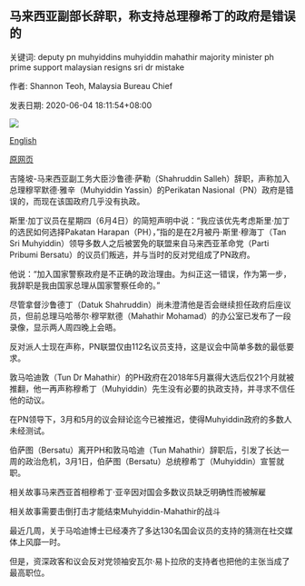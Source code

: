## 马来西亚副部长辞职，称支持总理穆希丁的政府是错误的

关键词: deputy pn muhyiddins muhyiddin mahathir majority minister ph prime support malaysian resigns sri dr mistake

作者: Shannon Teoh, Malaysia Bureau Chief

发表日期: 2020-06-04 18:11:54+08:00

![](https://www.straitstimes.com/sites/default/files/styles/x_large/public/articles/2020/06/04/yq-shahruddinmd-04062020.jpg?itok=SNbQAx-S)

[English](Malaysian%20deputy%20minister%20resigns%2C%20says%20it%20is%20mistake%20to%20back%20PM%20Muhyiddin%27s%20government.md)

[原网页](https://www.straitstimes.com/asia/se-asia/malaysian-deputy-minister-resigns-says-mistake-to-back-pm-muhyiddins-government)

吉隆坡-马来西亚副工务大臣沙鲁德·萨勒（Shahruddin Salleh）辞职，声称加入总理穆罕默德·雅辛（Muhyiddin Yassin）的Perikatan Nasional（PN）政府是错误的，而现在该国政府几乎没有执政。

斯里·加丁议员在星期四（6月4日）的简短声明中说：“我应该优先考虑斯里·加丁的选民如何选择Pakatan Harapan（PH），”指的是在2月被丹·斯里·穆海丁（Tan Sri Muhyiddin）领导多数人之后被罢免的联盟来自马来西亚革命党（Parti Pribumi Bersatu）的议员们叛逃，并与当时的反对党组成了PN政府。

他说：“加入国家警察政府是不正确的政治理由。为纠正这一错误，作为第一步，我辞职是我由国家总理从国家警察任命的。”

尽管拿督沙鲁德丁（Datuk Shahruddin）尚未澄清他是否会继续担任政府后座议员，但前总理马哈蒂尔·穆罕默德（Mahathir Mohamad）的办公室已发布了一段录像，显示两人周四晚上会晤。

反对派人士现在声称，PN联盟仅由112名议员支持，这是议会中简单多数的最低要求。

敦马哈迪敦（Tun Dr Mahathir）的PH政府在2018年5月赢得大选后仅21个月就被推翻，他一再声称穆希丁（Muhyiddin）先生没有必要的执政支持，并寻求不信任他的动议。

在PN领导下，3月和5月的议会辩论迄今已被推迟，使得Muhyiddin政府的多数人未经测试。

伯萨图（Bersatu）离开PH和敦马哈迪（Tun Mahathir）辞职后，引发了长达一周的政治危机，3月1日，伯萨图（Bersatu）总统穆希丁（Muhyiddin）宣誓就职。

相关故事马来西亚首相穆希丁·亚辛因对国会多数议员缺乏明确性而被解雇

相关故事需要击倒打击才能结束Muhyiddin-Mahathir的战斗

最近几周，关于马哈迪博士已经凑齐了多达130名国会议员的支持的猜测在社交媒体上风靡一时。

但是，资深政客和议会反对党领袖安瓦尔·易卜拉欣的支持者也把他的主张当成了最高职位。